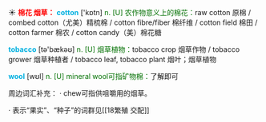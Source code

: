 ☀ <font color="red">**棉花 烟草：**</font>
<font color="sky blue">**cotton**</font> ['kɒtn] 
<font color="rgb(227, 108, 9)">n. [U] 农作物意义上的棉花：</font>raw cotton 原棉 / combed cotton（尤美）精梳棉 / cotton fibre/fiber 棉纤维 / cotton field 棉田 / cotton farmer 棉农 / cotton candy（美）棉花糖 

<font color="sky blue">**tobacco**</font> [tə'bækəʊ] 
<font color="rgb(227, 108, 9)">n. [U] 烟草植物：</font>tobacco crop 烟草作物 / tobacco grower 烟草种植者 / tobacco leaf, tobacco plant 烟叶；烟草植物

<font color="sky blue">**wool**</font> [wʊl] 
<font color="rgb(227, 108, 9)">n. [U] mineral wool可指矿物棉：</font>了解即可

周边词汇补充：
· chew可指供咀嚼用的烟草。

· 表示“果实”、“种子”的词群见[[18繁殖 交配]]

